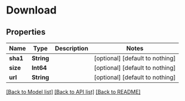 # Download


## Properties
Name | Type | Description | Notes
------------ | ------------- | ------------- | -------------
**sha1** | **String** |  | [optional] [default to nothing]
**size** | **Int64** |  | [optional] [default to nothing]
**url** | **String** |  | [optional] [default to nothing]


[[Back to Model list]](../README.md#models) [[Back to API list]](../README.md#api-endpoints) [[Back to README]](../README.md)


